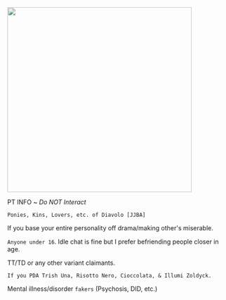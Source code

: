<img src="https://cdn.discordapp.com/attachments/1082540281624285254/1091992154781532160/hgfjk.png" width="420" >




PT INFO ~ *Do NOT Interact* 

`Ponies, Kins, Lovers, etc. of Diavolo [JJBA]` 

If you base your entire personality off drama/making other's miserable.

`Anyone under 16`. Idle chat is fine but I prefer befriending people closer in age.

TT/TD or any other variant claimants.

`If you PDA Trish Una, Risotto Nero, Cioccolata, & Illumi Zoldyck.` 

Mental illness/disorder `fakers` (Psychosis, DID, etc.)
